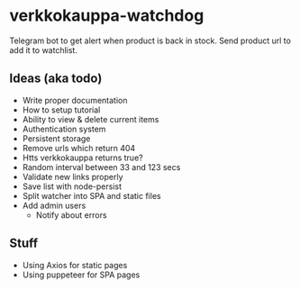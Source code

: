 # verkkokauppa-watchdog

Telegram bot to get alert when product is back in stock. Send product url to add it to watchlist.

## Ideas (aka todo)

- Write proper documentation
- How to setup tutorial
- Ability to view & delete current items
- Authentication system
- Persistent storage
- Remove urls which return 404
- Htts verkkokauppa returns true?
- Random interval between 33 and 123 secs
- Validate new links properly
- Save list with node-persist
- Split watcher into SPA and static files
- Add admin users
  - Notify about errors

## Stuff

- Using Axios for static pages
- Using puppeteer for SPA pages
